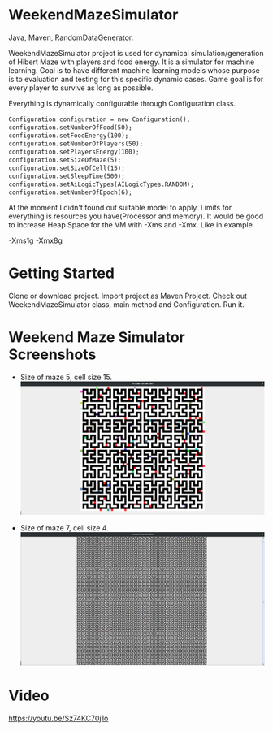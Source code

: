# WeekendMazeSimulator
Java, Maven, RandomDataGenerator.

WeekendMazeSimulator project is used for dynamical simulation/generation of Hibert Maze with players and food energy. 
It is a simulator for machine learning. Goal is to have different machine learning models whose purpose is to evaluation and testing for this specific dynamic cases. 
Game goal is for every player to survive as long as possible.
    
Everything is dynamically configurable through Configuration class.
    
    Configuration configuration = new Configuration();
    configuration.setNumberOfFood(50);
    configuration.setFoodEnergy(100);
    configuration.setNumberOfPlayers(50);
    configuration.setPlayersEnergy(100);
    configuration.setSizeOfMaze(5);
    configuration.setSizeOfCell(15);
    configuration.setSleepTime(500);
    configuration.setAiLogicTypes(AILogicTypes.RANDOM);
    configuration.setNumberOfEpoch(6);

At the moment I didn't found out suitable model to apply. 
Limits for everything is resources you have(Processor and memory).
It would be good to increase Heap Space for the VM with -Xms and -Xmx. Like in example.
 
-Xms1g -Xmx8g 

# Getting Started

Clone or download project. Import project as Maven Project. 
Check out WeekendMazeSimulator class, main method and Configuration.
Run it.

# Weekend Maze Simulator Screenshots

* Size of maze 5, cell size 15.
![](images/WeekendMazeSimulator1.png)

* Size of maze 7, cell size 4.
![](images/WeekendMazeSimulator2.png)

# Video
https://youtu.be/Sz74KC70j1o